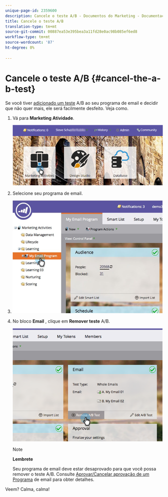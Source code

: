 ```yaml
---
unique-page-id: 2359600
description: Cancele o teste A/B - Documentos do Marketing - Documentação do produto
title: Cancele o teste A/B
translation-type: tm+mt
source-git-commit: 00887ea53e395bea3a11fd28e0ac98b085ef6ed8
workflow-type: tm+mt
source-wordcount: '87'
ht-degree: 0%

---
```



# Cancele o teste A/B {#cancel-the-a-b-test}

Se você tiver [adicionado um teste](add-an-a-b-test.md) A/B ao seu programa de email e decidir que não quer mais, ele será facilmente desfeito. Veja como.

1. Vá para **Marketing Atividade**.

   ![](assets/login-marketing-activities-1.png)

1. Selecione seu programa de email.
1. ![](assets/selectemailprogram-1.jpg)

1. No bloco **Email** , clique em **Remover teste** A/B.

   ![](assets/image2015-5-6-14-3a27-3a58.png)

   >[!NOTE]
   >
   >**Lembrete**
   >
   >
   >Seu programa de email deve estar desaprovado para que você possa remover o teste A/B. Consulte [Aprovar/Cancelar aprovação de um Programa](../../../../../product-docs/email-marketing/email-programs/email-program-actions/approve-unapprove-an-email-program.md) de email para obter detalhes.

Veem? Calma, calma!